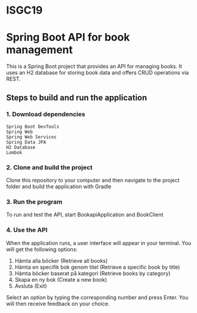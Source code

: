 # ISGC19

# Spring Boot API for book management

This is a Spring Boot project that provides an API for managing books. It uses an H2 database for storing book data and offers CRUD operations via REST.

## Steps to build and run the application

### 1. Download dependencies
    Spring Boot DevTools
    Spring Web
    Spring Web Services
    Spring Data JPA
    H2 Database
    Lombok

### 2. Clone and build the project
Clone this repository to your computer and then navigate to the project folder and build the application with Gradle

### 3. Run the program
To run and test the API, start BookapiApplication and BookClient

### 4. Use the API
When the application runs, a user interface will appear in your terminal. You will get the following options:

1. Hämta alla böcker (Retrieve all books)
2. Hämta en specifik bok genom titel (Retrieve a specific book by title)
3. Hämta böcker baserat på kategori (Retrieve books by category)
4. Skapa en ny bok (Create a new book)
5. Avsluta (Exit)
   
Select an option by typing the corresponding number and press Enter. You will then receive feedback on your choice.

